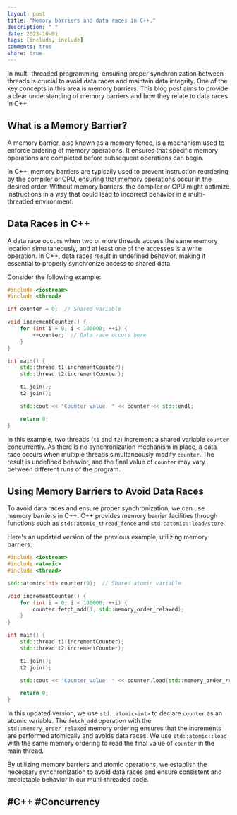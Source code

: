 ```yaml
---
layout: post
title: "Memory barriers and data races in C++."
description: " "
date: 2023-10-01
tags: [include, include]
comments: true
share: true
---
```


In multi-threaded programming, ensuring proper synchronization between threads is crucial to avoid data races and maintain data integrity. One of the key concepts in this area is memory barriers. This blog post aims to provide a clear understanding of memory barriers and how they relate to data races in C++.

## What is a Memory Barrier?

A memory barrier, also known as a memory fence, is a mechanism used to enforce ordering of memory operations. It ensures that specific memory operations are completed before subsequent operations can begin.

In C++, memory barriers are typically used to prevent instruction reordering by the compiler or CPU, ensuring that memory operations occur in the desired order. Without memory barriers, the compiler or CPU might optimize instructions in a way that could lead to incorrect behavior in a multi-threaded environment.

## Data Races in C++

A data race occurs when two or more threads access the same memory location simultaneously, and at least one of the accesses is a write operation. In C++, data races result in undefined behavior, making it essential to properly synchronize access to shared data.

Consider the following example:

```cpp
#include <iostream>
#include <thread>

int counter = 0;  // Shared variable

void incrementCounter() {
    for (int i = 0; i < 100000; ++i) {
        ++counter;  // Data race occurs here
    }
}

int main() {
    std::thread t1(incrementCounter);
    std::thread t2(incrementCounter);

    t1.join();
    t2.join();

    std::cout << "Counter value: " << counter << std::endl;

    return 0;
}
```

In this example, two threads (`t1` and `t2`) increment a shared variable `counter` concurrently. As there is no synchronization mechanism in place, a data race occurs when multiple threads simultaneously modify `counter`. The result is undefined behavior, and the final value of `counter` may vary between different runs of the program.

## Using Memory Barriers to Avoid Data Races

To avoid data races and ensure proper synchronization, we can use memory barriers in C++. C++ provides memory barrier facilities through functions such as `std::atomic_thread_fence` and `std::atomic::load/store`.

Here's an updated version of the previous example, utilizing memory barriers:

```cpp
#include <iostream>
#include <atomic>
#include <thread>

std::atomic<int> counter(0);  // Shared atomic variable

void incrementCounter() {
    for (int i = 0; i < 100000; ++i) {
        counter.fetch_add(1, std::memory_order_relaxed);
    }
}

int main() {
    std::thread t1(incrementCounter);
    std::thread t2(incrementCounter);

    t1.join();
    t2.join();

    std::cout << "Counter value: " << counter.load(std::memory_order_relaxed) << std::endl;

    return 0;
}
```

In this updated version, we use `std::atomic<int>` to declare `counter` as an atomic variable. The `fetch_add` operation with the `std::memory_order_relaxed` memory ordering ensures that the increments are performed atomically and avoids data races. We use `std::atomic::load` with the same memory ordering to read the final value of `counter` in the main thread.

By utilizing memory barriers and atomic operations, we establish the necessary synchronization to avoid data races and ensure consistent and predictable behavior in our multi-threaded code.

## #C++ #Concurrency